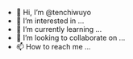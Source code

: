 - 👋 Hi, I’m @tenchiwuyo
- 👀 I’m interested in ...
- 🌱 I’m currently learning ...
- 💞️ I’m looking to collaborate on ...
- 📫 How to reach me ...

<!---
tenchiwuyo/tenchiwuyo is a ✨ special ✨ repository because its `README.md` (this file) appears on your GitHub profile.
You can click the Preview link to take a look at your changes.
--->
